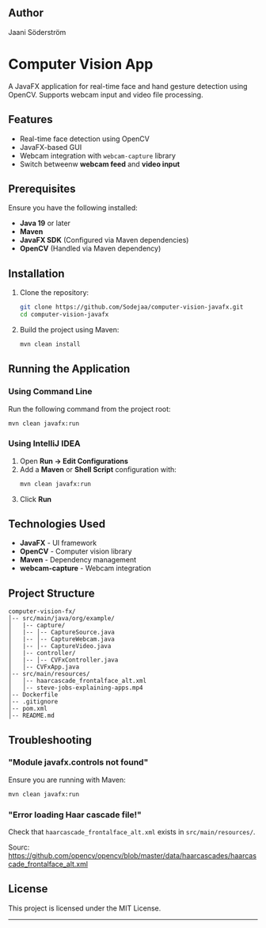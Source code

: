 ## Author

Jaani Söderström

# Computer Vision App

A JavaFX application for real-time face and hand gesture detection using OpenCV. Supports webcam input and video file processing.

## Features

- Real-time face detection using OpenCV
- JavaFX-based GUI
- Webcam integration with `webcam-capture` library
- Switch betweenw **webcam feed** and **video input**

## Prerequisites

Ensure you have the following installed:

- **Java 19** or later
- **Maven**
- **JavaFX SDK** (Configured via Maven dependencies)
- **OpenCV** (Handled via Maven dependency)

## Installation

1. Clone the repository:
   ```sh
   git clone https://github.com/Sodejaa/computer-vision-javafx.git
   cd computer-vision-javafx
   ```
2. Build the project using Maven:
   ```sh
   mvn clean install
   ```

## Running the Application

### **Using Command Line**

Run the following command from the project root:

```sh
mvn clean javafx:run
```

### **Using IntelliJ IDEA**

1. Open **Run → Edit Configurations**
2. Add a **Maven** or **Shell Script** configuration with:
   ```sh
   mvn clean javafx:run
   ```
3. Click **Run**

## Technologies Used

- **JavaFX** - UI framework
- **OpenCV** - Computer vision library
- **Maven** - Dependency management
- **webcam-capture** - Webcam integration

## Project Structure

```
computer-vision-fx/
│-- src/main/java/org/example/
│   |-- capture/
│   |-- │-- CaptureSource.java
│   |-- │-- CaptureWebcam.java
│   |-- │-- CaptureVideo.java
│   |-- controller/
│   |-- │-- CVFxController.java
│   │-- CVFxApp.java
│-- src/main/resources/
│   │-- haarcascade_frontalface_alt.xml
│   │-- steve-jobs-explaining-apps.mp4
│-- Dockerfile
│-- .gitignore
│-- pom.xml
│-- README.md

```

## Troubleshooting

### **"Module javafx.controls not found"**

Ensure you are running with Maven:

```sh
mvn clean javafx:run
```

### **"Error loading Haar cascade file!"**

Check that `haarcascade_frontalface_alt.xml` exists in `src/main/resources/`.

Sourc: https://github.com/opencv/opencv/blob/master/data/haarcascades/haarcascade_frontalface_alt.xml

## License

This project is licensed under the MIT License.

---
